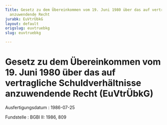 ```yaml
---
Title: Gesetz zu dem Übereinkommen vom 19. Juni 1980 über das auf vertragliche Schuldverhältnisse
  anzuwendende Recht
jurabk: EuVtrÜbkG
layout: default
origslug: euvtruebkg
slug: euvtruebkg

---
```


# Gesetz zu dem Übereinkommen vom 19. Juni 1980 über das auf vertragliche Schuldverhältnisse anzuwendende Recht (EuVtrÜbkG)

Ausfertigungsdatum
:   1986-07-25

Fundstelle
:   BGBl II: 1986, 809

